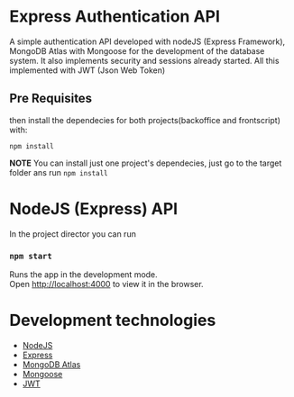 # Express Authentication API

A simple authentication API developed with nodeJS (Express Framework), MongoDB Atlas with Mongoose for the development of the database system. It also implements security and sessions already started. All this implemented with JWT (Json Web Token)

## Pre Requisites

then install the dependecies for both projects(backoffice and frontscript) with:

```shell
npm install
```

__NOTE__ You can install just one project's dependecies, just go to the target folder ans run
```npm install```

# NodeJS (Express) API

In the project director you can run

### `npm start`

Runs the app in the development mode.<br>
Open [http://localhost:4000](http://localhost:4000) to view it in the browser.

# Development technologies

- [NodeJS](https://nodejs.org/es/)
- [Express](https://expressjs.com/)
- [MongoDB Atlas](https://www.mongodb.com/cloud/atlas)
- [Mongoose](https://mongoosejs.com/)
- [JWT](https://jwt.io/)
